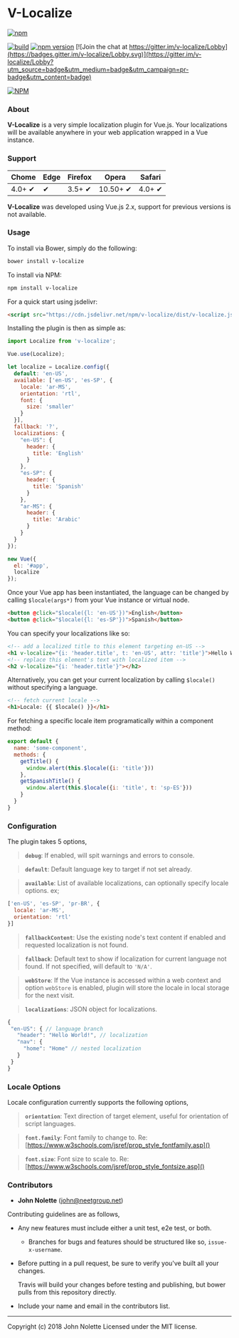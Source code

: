 # **V-Localize**

[![npm](https://img.shields.io/npm/dm/v-localize.svg)](https://www.npmjs.com/package/v-localize)

[![build](https://travis-ci.org/neetjn/v-localize.svg?branch=master)](https://travis-ci.org/neetjn/v-localize/)
[![npm version](https://badge.fury.io/js/v-localize.svg)](https://badge.fury.io/js/v-localize)
[![Join the chat at https://gitter.im/v-localize/Lobby](https://badges.gitter.im/v-localize/Lobby.svg)](https://gitter.im/v-localize/Lobby?utm_source=badge&utm_medium=badge&utm_campaign=pr-badge&utm_content=badge)

[![NPM](https://nodei.co/npm/v-localize.png)](https://nodei.co/npm/v-localize/)

### About

**V-Localize** is a very simple localization plugin for Vue.js. Your localizations will be available anywhere in your web application wrapped in a Vue instance.

### Support

| Chome  | Edge | Firefox | Opera    | Safari |
|--------|------|---------|----------|--------|
| 4.0+ ✔ |  ✔   | 3.5+ ✔  | 10.50+ ✔ | 4.0+ ✔ |

**V-Localize** was developed using Vue.js 2.x, support for previous versions is not available.

### Usage

To install via Bower, simply do the following:
```sh
bower install v-localize
```
To install via NPM:
```sh
npm install v-localize
```
For a quick start using jsdelivr:
```html
<script src="https://cdn.jsdelivr.net/npm/v-localize/dist/v-localize.js"></script>
```
Installing the plugin is then as simple as:

```js
import Localize from 'v-localize';

Vue.use(Localize);

let localize = Localize.config({
  default: 'en-US',
  available: ['en-US', 'es-SP', {
    locale: 'ar-MS',
    orientation: 'rtl',
    font: {
      size: 'smaller'
    }
  }],
  fallback: '?',
  localizations: {
    "en-US": {
      header: {
        title: 'English'
      }
    },
    "es-SP": {
      header: {
        title: 'Spanish'
      }
    },
    "ar-MS": {
      header: {
        title: 'Arabic'
      }
    }
  }
});

new Vue({
  el: '#app',
  localize
});
```

Once your Vue app has been instantiated, the language can be changed by calling `$locale(args*)` from your Vue instance or virtual node.

```html
<button @click="$locale({l: 'en-US'})">English</button>
<button @click="$locale({l: 'es-SP'})">Spanish</button>
```

You can specify your localizations like so:

```html
<!-- add a localized title to this element targeting en-US -->
<h1 v-localize="{i: 'header.title', t: 'en-US', attr: 'title'}">Hello World</h1>
<!-- replace this element's text with localized item -->
<h2 v-localize="{i: 'header.title'}"></h2>
```

Alternatively, you can get your current localization by calling `$locale()` without specifying a language.

```html
<!-- fetch current locale -->
<h1>Locale: {{ $locale() }}</h1>
```

For fetching a specific locale item programatically within a component method:

```js
export default {
  name: 'some-component',
  methods: {
    getTitle() {
      window.alert(this.$locale({i: 'title'}))
    },
    getSpanishTitle() {
      window.alert(this.$locale({i: 'title', t: 'sp-ES'}))
    }
  }
}
```


### Configuration

The plugin takes 5 options,

> **`debug`**: If enabled, will spit warnings and errors to console.

> **`default`**: Default language key to target if not set already.

> **`available`**: List of available localizations, can optionally specify locale options. ex;
  ```js
  ['en-US', 'es-SP', 'pr-BR', {
    locale: 'ar-MS',
    orientation: 'rtl'
  }]
  ```

> **`fallbackContent`**: Use the existing node's text content if enabled and requested localization is not found. 

> **`fallback`**: Default text to show if localization for current language not found. If not specified, will default to `'N/A'`.

> **`webStore`**: If the Vue instance is accessed within a web context and option `webStore` is enabled, plugin will store the locale in local storage for the next visit.

> **`localizations`**: JSON object for localizations.
   ```js
  {
    "en-US": { // language branch
      "header": "Hello World!", // localization
      "nav": {
        "home": "Home" // nested localization
      }
    }
  }
  ```

### Locale Options

Locale configuration currently supports the following options,

> **`orientation`**: Text direction of target element, useful for orientation of script languages.

> **`font.family`**: Font family to change to. Re: [https://www.w3schools.com/jsref/prop_style_fontfamily.asp]()

> **`font.size`**: Font size to scale to. Re: [https://www.w3schools.com/jsref/prop_style_fontsize.asp]()

### Contributors

* **John Nolette** (john@neetgroup.net)

Contributing guidelines are as follows,

* Any new features must include either a unit test, e2e test, or both.
  * Branches for bugs and features should be structured like so, `issue-x-username`.
* Before putting in a pull request, be sure to verify you've built all your changes.

  Travis will build your changes before testing and publishing, but bower pulls from this repository directly.

* Include your name and email in the contributors list.

---
Copyright (c) 2018 John Nolette Licensed under the MIT license.
